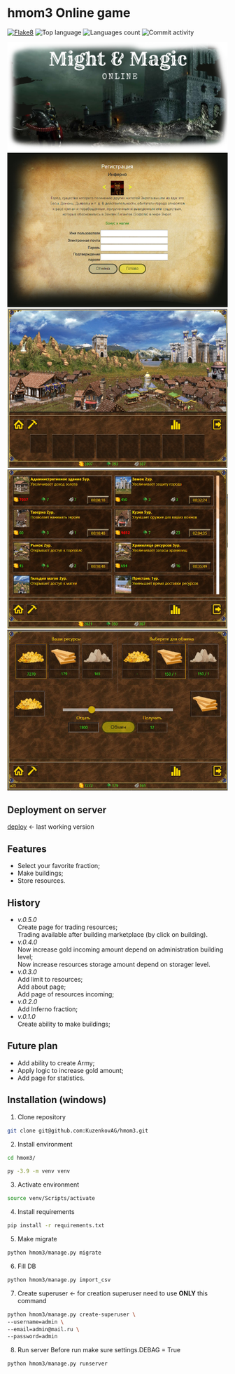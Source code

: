 # hmom3 Online game

[![Flake8](https://img.shields.io/github/actions/workflow/status/KuzenkovAG/hmom3/ci.yml)](https://github.com/KuzenkovAG/hmom3/actions/workflows/ci.yml)
![Top language](https://img.shields.io/github/languages/top/KuzenkovAG/hmom3?style=flat-square&logo=appveyor)
![Languages count](https://img.shields.io/github/languages/count/KuzenkovAG/hmom3?style=flat-square&logo=appveyor)
![Commit activity](https://img.shields.io/github/commit-activity/m/KuzenkovAG/hmom3?style=flat-square&logo=appveyor)


![alt text](screenshots/preview.png?raw=true)
![alt text](screenshots/registration.jpg?raw=true)
![alt text](screenshots/town.jpg?raw=true)
![alt text](screenshots/build.jpg?raw=true)
![alt text](screenshots/market.jpg?raw=true)

## Deployment on server
[deploy] <- last working version

## Features
- Select your favorite fraction;
- Make buildings;
- Store resources.


## History
+ *v.0.5.0*  
Create page for trading resources;  
Trading available after building marketplace (by click on building).  
+ *v.0.4.0*  
Now increase gold incoming amount depend on administration building level;  
Now increase resources storage amount depend on storager level.  
+ *v.0.3.0*  
Add limit to resources;  
Add about page;  
Add page of resources incoming;  
+ *v.0.2.0*  
Add Inferno fraction;  
+ *v.0.1.0*  
Create ability to make buildings;


## Future plan
- Add ability to create Army;
- Apply logic to increase gold amount;
- Add page for statistics.

## Installation (windows)
1. Clone repository
```sh
git clone git@github.com:KuzenkovAG/hmom3.git
```
2. Install environment
```sh
cd hmom3/
```
```sh
py -3.9 -m venv venv
```
3. Activate environment
```sh
source venv/Scripts/activate
```
4. Install requirements
```sh
pip install -r requirements.txt
```
5. Make migrate
```sh
python hmom3/manage.py migrate
```
6. Fill DB
```sh
python hmom3/manage.py import_csv
```
7. Create superuser  <- for creation superuser need to use **ONLY** this command
```sh
python hmom3/manage.py create-superuser \
--username=admin \
--email=admin@mail.ru \
--password=admin
```
8. Run server
Before run make sure settings.DEBAG = True
```sh
python hmom3/manage.py runserver
```

   [deploy]: <http://momonline.pythonanywhere.com/>
   
